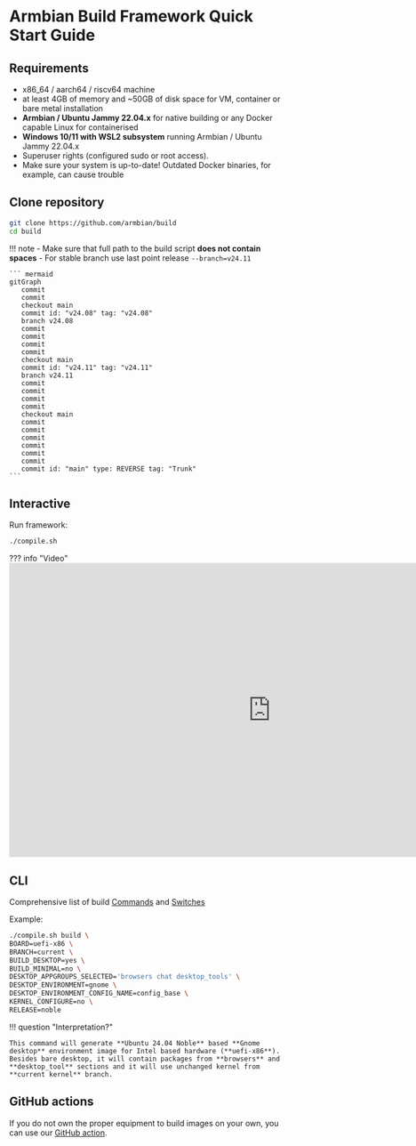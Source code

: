 # Armbian Build Framework Quick Start Guide

## Requirements

- x86_64 / aarch64 / riscv64 machine
- at least 4GB of memory and ~50GB of disk space for VM, container or bare metal installation
- **Armbian / Ubuntu Jammy 22.04.x** for native building or any Docker capable Linux for containerised
- **Windows 10/11 with WSL2 subsystem** running Armbian / Ubuntu Jammy 22.04.x
- Superuser rights (configured sudo or root access).
- Make sure your system is up-to-date! Outdated Docker binaries, for example, can cause trouble


## Clone repository

```bash
git clone https://github.com/armbian/build
cd build  
```
!!! note
    - Make sure that full path to the build script **does not contain spaces**
    - For stable branch use last point release `--branch=v24.11`


    ``` mermaid
    gitGraph
       commit
       commit
       checkout main
       commit id: "v24.08" tag: "v24.08"
       branch v24.08
       commit
       commit
       commit
       commit
       checkout main
       commit id: "v24.11" tag: "v24.11"
       branch v24.11
       commit
       commit
       commit
       commit
       checkout main
       commit
       commit
       commit
       commit
       commit
       commit
       commit id: "main" type: REVERSE tag: "Trunk"
    ```


## Interactive

Run framework:

```bash
./compile.sh
```

??? info "Video"
    <iframe width="939" height="529" src="https://www.youtube.com/embed/kQcEFsXEJEE" frameborder="0" allow="accelerometer; autoplay; clipboard-write; encrypted-media; gyroscope; picture-in-picture" allowfullscreen></iframe>


## CLI


Comprehensive list of build [Commands](Developer-Guide_Build-Commands.md) and [Switches](Developer-Guide_Build-Switches.md)

Example:

```bash
./compile.sh build \
BOARD=uefi-x86 \
BRANCH=current \
BUILD_DESKTOP=yes \
BUILD_MINIMAL=no \
DESKTOP_APPGROUPS_SELECTED='browsers chat desktop_tools' \
DESKTOP_ENVIRONMENT=gnome \
DESKTOP_ENVIRONMENT_CONFIG_NAME=config_base \
KERNEL_CONFIGURE=no \
RELEASE=noble
```

!!! question "Interpretation?"

    This command will generate **Ubuntu 24.04 Noble** based **Gnome desktop** environment image for Intel based hardware (**uefi-x86**). Besides bare desktop, it will contain packages from **browsers** and **desktop_tool** sections and it will use unchanged kernel from **current kernel** branch.


## GitHub actions

If you do not own the proper equipment to build images on your own, you can use our [GitHub action](https://github.com/marketplace/actions/rebuild-armbian).